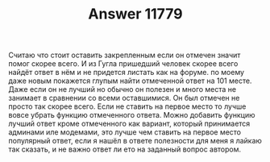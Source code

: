 ﻿---
title: "Answer 11779"
se.owner.user_id: 270698
se.owner.display_name: "Юрій Писанка"
se.owner.link: "https://ru.meta.stackoverflow.com/users/270698/%d0%ae%d1%80%d1%96%d0%b9-%d0%9f%d0%b8%d1%81%d0%b0%d0%bd%d0%ba%d0%b0"
se.answer_id: 11779
se.question_id: 11766
se.post_type: answer
se.is_accepted: False
---
<p>Считаю что стоит оставить закрепленным если он отмечен значит помог скорее всего. И из Гугла пришедший человек скорее всего найдёт ответ в нём и не придется листать как на форуме. по моему даже новым покажется глупым найти отмеченной ответ на 101 месте. Даже если он не лучший но обычно он полезен и много места не занимает в сравнении со всеми оставшимися. Он был отмечен не просто так скорее всего. Если не ставить на первое место то лучше вовсе убрать функцию отмеченного ответа. Можно добавить функцию лучший ответ кроме отмеченного как вариант, который принимается админами иле модемами, это лучше чем ставить на первое место популярный ответ, если я нашёл в ответе полезности для меня я лайкаю так сказать, и не важно ответ ли ето на заданный вопрос автором.</p>
